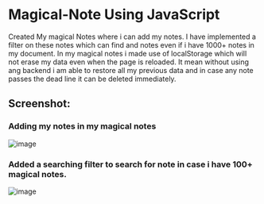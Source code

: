 # Magical-Note Using JavaScript
Created My magical Notes where i can add my notes. I have implemented a filter on these notes which can find and notes even if i have 1000+ notes in my document.
In my magical notes i made use of localStorage which will not erase my data even when the page is reloaded. 
It mean without using ang backend i am able to restore all my previous data and in case any note passes the dead line it can be deleted immediately.

## Screenshot:

### Adding my notes in my magical notes
![image](https://user-images.githubusercontent.com/59432256/100757600-93e23d80-3414-11eb-9557-8209df1c40e6.png)


### Added a searching filter to search for note in case i have 100+ magical notes.
![image](https://user-images.githubusercontent.com/59432256/100758320-62b63d00-3415-11eb-8e78-90f7f3ef1272.png)


